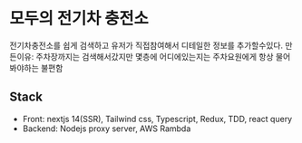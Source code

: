 # 모두의 전기차 충전소
전기차충전소를 쉽게 검색하고 유저가 직접참여해서 디테일한 정보를 추가할수있다.
만든이유: 주차장까지는 검색해서갔지만 몇층에 어디에있는지는 주차요원에게 항상 물어봐야하는 불편함

## Stack
- Front: nextjs 14(SSR), Tailwind css, Typescript, Redux, TDD, react query
- Backend: Nodejs proxy server, AWS Rambda